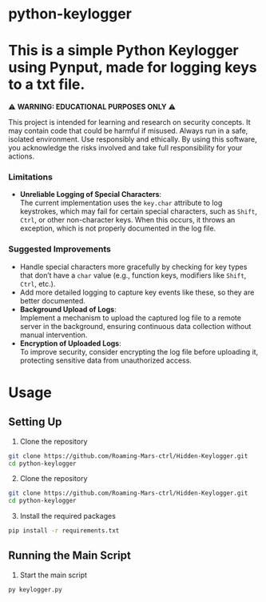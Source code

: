 # python-keylogger

# This is a simple Python Keylogger using Pynput, made for logging keys to a txt file.
⚠️ **WARNING: EDUCATIONAL PURPOSES ONLY** ⚠️  

This project is intended for learning and research on security concepts. It may contain code that could be harmful if misused. Always run in a safe, isolated environment. Use responsibly and ethically. By using this software, you acknowledge the risks involved and take full responsibility for your actions.  

### **Limitations**
- **Unreliable Logging of Special Characters**:  
  The current implementation uses the `key.char` attribute to log keystrokes, which may fail for certain special characters, such as `Shift`, `Ctrl`, or other non-character keys. When this occurs, it throws an exception, which is not properly documented in the log file.

### **Suggested Improvements**
- Handle special characters more gracefully by checking for key types that don’t have a `char` value (e.g., function keys, modifiers like `Shift`, `Ctrl`, etc.).
- Add more detailed logging to capture key events like these, so they are better documented.
- **Background Upload of Logs**:  
  Implement a mechanism to upload the captured log file to a remote server in the background, ensuring continuous data collection without manual intervention.
- **Encryption of Uploaded Logs**:  
  To improve security, consider encrypting the log file before uploading it, protecting sensitive data from unauthorized access.


# Usage
## Setting Up
1.	Clone the repository
```bash
git clone https://github.com/Roaming-Mars-ctrl/Hidden-Keylogger.git
cd python-keylogger
```
2.	Clone the repository
```bash
git clone https://github.com/Roaming-Mars-ctrl/Hidden-Keylogger.git
cd python-keylogger
```
3.	Install the required packages
```bash
pip install -r requirements.txt
```
## Running the Main Script
1.	Start the main script
```bash
py keylogger.py
```
